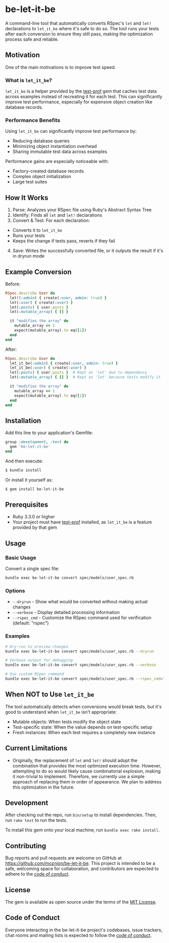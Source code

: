 # be-let-it-be

A command-line tool that automatically converts RSpec's `let` and `let!` declarations to `let_it_be` where it's safe to do so. The tool runs your tests after each conversion to ensure they still pass, making the optimization process safe and reliable.

## Motivation

One of the main motivations is to improve test speed.

### What is `let_it_be`?

`let_it_be` is a helper provided by the [test-prof](https://github.com/test-prof/test-prof) gem that caches test data across examples instead of recreating it for each test. This can significantly improve test performance, especially for expensive object creation like database records.

### Performance Benefits

Using `let_it_be` can significantly improve test performance by:

- Reducing database queries
- Minimizing object instantiation overhead
- Sharing immutable test data across examples

Performance gains are especially noticeable with:

- Factory-created database records
- Complex object initialization
- Large test suites

## How It Works

1. Parse: Analyzes your RSpec file using Ruby's Abstract Syntax Tree
2. Identify: Finds all `let` and `let!` declarations
3. Convert & Test: For each declaration:
  - Converts it to `let_it_be`
  - Runs your tests
  - Keeps the change if tests pass, reverts if they fail
4. Save: Writes the successfully converted file, or it outputs the result if it's in dryrun mode

## Example Conversion

Before:

```ruby
RSpec.describe User do
  let!(:admin) { create(:user, admin: true) }
  let(:user) { create(:user) }
  let(:posts) { user.posts }
  let(:mutable_array) { [] }

  it "modifies the array" do
    mutable_array << 1
    expect(mutable_array).to eq([1])
  end
end
```

After:

```ruby
RSpec.describe User do
  let_it_be(:admin) { create(:user, admin: true) }
  let_it_be(:user) { create(:user) }
  let(:posts) { user.posts }  # Kept as 'let' due to dependency
  let(:mutable_array) { [] }  # Kept as 'let' because tests modify it

  it "modifies the array" do
    mutable_array << 1
    expect(mutable_array).to eq([1])
  end
end
```

## Installation

Add this line to your application's Gemfile:

```ruby
group :development, :test do
  gem 'be-let-it-be'
end
```

And then execute:

```bash
$ bundle install
```

Or install it yourself as:

```bash
$ gem install be-let-it-be
```

## Prerequisites

- Ruby 3.3.0 or higher
- Your project must have [test-prof](https://github.com/test-prof/test-prof) installed, as `let_it_be` is a feature provided by that gem

## Usage

### Basic Usage

Convert a single spec file:

```bash
bundle exec be-let-it-be convert spec/models/user_spec.rb
```

### Options

- `--dryrun` - Show what would be converted without making actual changes
- `--verbose` - Display detailed processing information
- `--rspec_cmd` - Customize the RSpec command used for verification (default: "rspec")

### Examples

```bash
# Dry-run to preview changes
bundle exec be-let-it-be convert spec/models/user_spec.rb --dryrun

# Verbose output for debugging
bundle exec be-let-it-be convert spec/models/user_spec.rb --verbose

# Use custom RSpec command
bundle exec be-let-it-be convert spec/models/user_spec.rb --rspec_cmd="rspec --format progress"
```

## When NOT to Use `let_it_be`

The tool automatically detects when conversions would break tests, but it's good to understand when `let_it_be` isn't appropriate:

- Mutable objects: When tests modify the object state
- Test-specific state: When the value depends on test-specific setup
- Fresh instances: When each test requires a completely new instance

## Current Limitations

- Originally, the replacement of `let` and `let!` should adopt the combination that provides the most optimized execution time. However, attempting to do so would likely cause combinatorial explosion, making it non-trivial to implement. Therefore, we currently use a simple approach of replacing them in order of appearance. We plan to address this optimization in the future.

## Development

After checking out the repo, run `bin/setup` to install dependencies. Then, run `rake test` to run the tests.

To install this gem onto your local machine, run `bundle exec rake install`.

## Contributing

Bug reports and pull requests are welcome on GitHub at https://github.com/moznion/be-let-it-be. This project is intended to be a safe, welcoming space for collaboration, and contributors are expected to adhere to the [code of conduct](https://github.com/moznion/be-let-it-be/blob/main/CODE_OF_CONDUCT.md).

## License

The gem is available as open source under the terms of the [MIT License](https://opensource.org/licenses/MIT).

## Code of Conduct

Everyone interacting in the be-let-it-be project's codebases, issue trackers, chat rooms and mailing lists is expected to follow the [code of conduct](https://github.com/moznion/be-let-it-be/blob/main/CODE_OF_CONDUCT.md).

